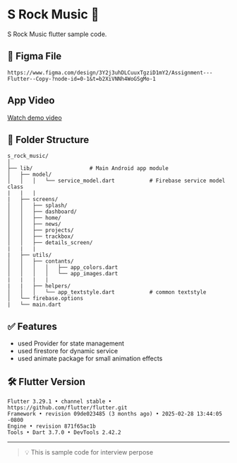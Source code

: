 # S Rock Music 🎵

S Rock Music flutter sample code. 

## 🔗 Figma File
```
https://www.figma.com/design/3Y2j3uhDLCuuxTgziD1mY2/Assignment---Flutter--Copy-?node-id=0-1&t=b2XiVNNh4WoGSgMo-1
```

## App Video
[Watch demo video](https://github.com/Bhai4You/s_rock_music/raw/refs/heads/main/demo/video6165441466261837731.mp4)




## 📂 Folder Structure

```
s_rock_music/
│
├── lib/                  # Main Android app module
│   ├── model/
│   │   │   └── service_model.dart           # Firebase service model class
|   |   |
|   ├── screens/
│   │   ├── splash/
│   │   ├── dashboard/
│   │   ├── home/
│   │   ├── news/
│   │   ├── projects/
│   │   ├── trackbox/
│   │   ├── details_screen/
|   |   |
|   ├── utils/ 
│   │   ├── contants/
│   │   │   │   ├── app_colors.dart        
│   │   │   │   └── app_images.dart
|   |   |   |
|   |   ├── helpers/
│   │   │   └── app_textstyle.dart           # common textstyle
│   └── firebase.options
|   └── main.dart 
```

## ✅ Features

- used Provider for state management
- used firestore for dynamic service
- used animate package for small animation effects


## 🛠 Flutter Version

```
Flutter 3.29.1 • channel stable • https://github.com/flutter/flutter.git
Framework • revision 09de023485 (3 months ago) • 2025-02-28 13:44:05 -0800
Engine • revision 871f65ac1b
Tools • Dart 3.7.0 • DevTools 2.42.2
```

---

> 💡 This is sample code for interview perpose
